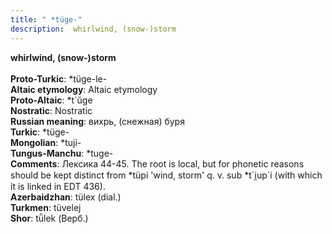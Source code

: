```yaml
---
title: " *tüge-"
description:  whirlwind, (snow-)storm
---
```

<p data-pagefind-weight="0.5">
<strong> whirlwind, (snow-)storm</strong><br><br>
<strong>Proto-Turkic</strong>:  *tüge-le-<br>
<strong>Altaic etymology</strong>:  Altaic etymology<br>
<strong> Proto-Altaic</strong>:  *t`ŭge<br>
<strong>Nostratic</strong>:  Nostratic<br>
<strong>Russian meaning</strong>:  вихрь, (снежная) буря<br>
<strong>Turkic</strong>:  *tüge-<br>
<strong>Mongolian</strong>:  *tuji-<br>
<strong>Tungus-Manchu</strong>:  *tuge-<br>
<strong>Comments</strong>:  Лексика 44-45. The root is local, but for phonetic reasons should be kept distinct from *tüpi 'wind, storm' q. v. sub *t`i̯up`i (with which it is linked in EDT 436).<br>
<strong>Azerbaidzhan</strong>:  tülex (dial.)<br>
<strong>Turkmen</strong>:  tüvelej<br>
<strong>Shor</strong>:  tǖlek (Верб.)<br>

</p>
